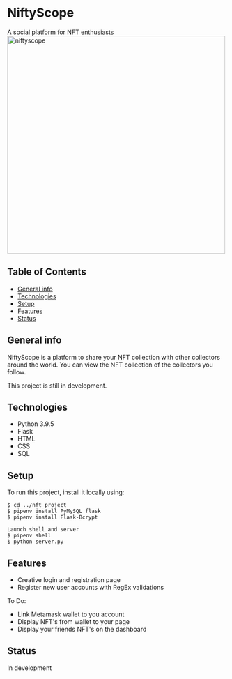 # NiftyScope
A social platform for NFT enthusiasts
<br>
<img src="./nifty-gif.gif" alt="niftyscope" height="500">

## Table of Contents
* [General info](#general-info)
* [Technologies](#technologies)
* [Setup](#setup)
* [Features](#features)
* [Status](#status)

## General info
NiftyScope is a platform to share your NFT collection with other collectors around the world. You can view the NFT collection of the collectors you follow.

This project is still in development.

## Technologies
* Python 3.9.5
* Flask
* HTML
* CSS
* SQL

## Setup
To run this project, install it locally using:
```
$ cd ../nft_project
$ pipenv install PyMySQL flask
$ pipenv install Flask-Bcrypt

Launch shell and server
$ pipenv shell
$ python server.py
```

## Features
* Creative login and registration page
* Register new user accounts with RegEx validations

To Do:
* Link Metamask wallet to you account
* Display NFT's from wallet to your page
* Display your friends NFT's on the dashboard

## Status
In development